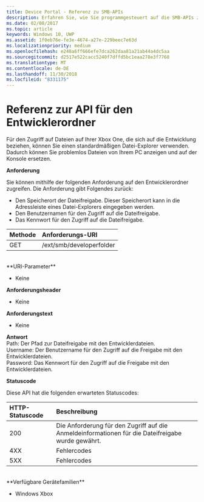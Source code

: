 ```yaml
---
title: Device Portal - Referenz zu SMB-APIs
description: Erfahren Sie, wie Sie programmgesteuert auf die SMB-APIs zugreifen.
ms.date: 02/08/2017
ms.topic: article
keywords: Windows 10, UWP
ms.assetid: 1f0eb76e-fe3e-4674-a27e-229beec7e63d
ms.localizationpriority: medium
ms.openlocfilehash: e248a6ff666efe7dca262daa81a21ab44a4dc5aa
ms.sourcegitcommit: d2517e522cacc5240f7dffd5bc1eaa278e3f7768
ms.translationtype: MT
ms.contentlocale: de-DE
ms.lasthandoff: 11/30/2018
ms.locfileid: "8331175"
---
```

# <a name="developer-folder-api-reference"></a>Referenz zur API für den Entwicklerordner   
Für den Zugriff auf Dateien auf Ihrer Xbox One, die sich auf die Entwicklung beziehen, können Sie einen standardmäßigen Datei-Explorer verwenden. Dadurch können Sie problemlos Dateien von Ihrem PC anzeigen und auf der Konsole ersetzen.

**Anforderung**

Sie können mithilfe der folgenden Anforderung auf den Entwicklerordner zugreifen. Die Anforderung gibt Folgendes zurück:    
* Den Speicherort der Dateifreigabe. Dieser Speicherort kann in die Adressleiste eines Datei-Explorers eingegeben werden.
* Den Benutzernamen für den Zugriff auf die Dateifreigabe.
* Das Kennwort für den Zugriff auf die Dateifreigabe.

Methode      | Anforderungs-URI
:------     | :-----
GET | /ext/smb/developerfolder
<br />
**URI-Parameter**

- Keine

**Anforderungsheader**

- Keine

**Anforderungstext**

- Keine

**Antwort**   
Path: Der Pfad zur Dateifreigabe mit den Entwicklerdateien.   
Username: Der Benutzername für den Zugriff auf die Freigabe mit den Entwicklerdateien.   
Password: Das Kennwort für den Zugriff auf die Freigabe mit den Entwicklerdateien.   

**Statuscode**

Diese API hat die folgenden erwarteten Statuscodes:

HTTP-Statuscode      | Beschreibung
:------     | :-----
200 | Die Anforderung für den Zugriff auf die Anmeldeinformationen für die Dateifreigabe wurde gewährt.
4XX | Fehlercodes
5XX | Fehlercodes
<br />
**Verfügbare Gerätefamilien**

* Windows Xbox
